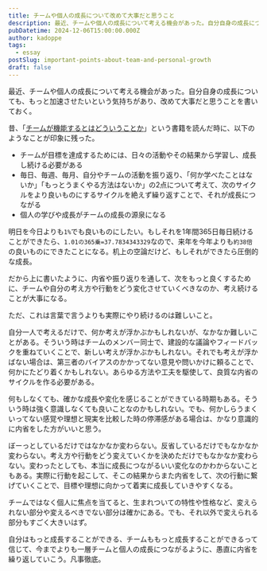 ```yaml
---
title: チームや個人の成長について改めて大事だと思うこと
description: 最近、チームや個人の成長について考える機会があった。自分自身の成長についても、もっと加速させたいという気持ちがあり、改めて大事だと思うことを書いておく。
pubDatetime: 2024-12-06T15:00:00.000Z
author: kadoppe
tags:
  - essay
postSlug: important-points-about-team-and-personal-growth
draft: false
---
```


最近、チームや個人の成長について考える機会があった。自分自身の成長についても、もっと加速させたいという気持ちがあり、改めて大事だと思うことを書いておく。

昔、「[チームが機能するとはどういうことか](https://www.amazon.co.jp/dp/B00N8J1NPQ?tag=creativestylekadoppe-22\&linkCode=ogi\&th=1\&psc=1)」という書籍を読んだ時に、以下のようなことが印象に残った。

* チームが目標を達成するためには、日々の活動やその結果から学習し、成長し続ける必要がある
* 毎日、毎週、毎月、自分やチームの活動を振り返り、「何か学べたことはないか」「もっとうまくやる方法はないか」の2点について考えて、次のサイクルをより良いものにするサイクルを絶えず繰り返すことで、それが成長につながる
* 個人の学びや成長がチームの成長の源泉になる

明日を今日よりも`1%`でも良いものにしたい。もしそれを1年間365日毎日続けることができたら、`1.01の365乗=37.7834343329`なので、来年を今年よりも`約38倍`の良いものにできたことになる。机上の空論だけど、もしそれができたら圧倒的な成長。

だから上に書いたように、内省や振り返りを通して、次をもっと良くするために、チームや自分の考え方や行動をどう変化させていくべきなのか、考え続けることが大事になる。

ただ、これは言葉で言うよりも実際にやり続けるのは難しいこと。

自分一人で考えるだけで、何か考えが浮かぶかもしれないが、なかなか難しいことがある。そういう時はチームのメンバー同士で、建設的な議論やフィードバックを重ねていくことで、新しい考えが浮かぶかもしれない。それでも考えが浮かばない場合は、第三者のバイアスのかかってない意見や問いかけに頼ることで、何かにたどり着くかもしれない。あらゆる方法や工夫を駆使して、良質な内省のサイクルを作る必要がある。

何もしなくても、確かな成長や変化を感じることができている時期もある。そういう時は強く意識しなくても良いことなのかもしれない。でも、何かしらうまくいってない感覚や理想と現実を比較した時の停滞感がある場合は、かなり意識的に内省をした方がいいと思う。

ぼーっとしているだけではなかなか変わらない。反省しているだけでもなかなか変わらない。考え方や行動をどう変えていくかを決めただけでもなかなか変わらない。変わったとしても、本当に成長につながるいい変化なのかわからないこともある。実際に行動を起こして、そこの結果からまた内省をして、次の行動に繋げていくことで、目標や理想に向かって着実に成長していきやすくなる。

チームではなく個人に焦点を当てると、生まれついての特性や性格など、変えられない部分や変えるべきでない部分は確かにある。でも、それ以外で変えられる部分もすごく大きいはず。

自分はもっと成長することができる、チームももっと成長することができるって信じて、今までよりも一層チームと個人の成長につながるように、愚直に内省を繰り返していこう。凡事徹底。
